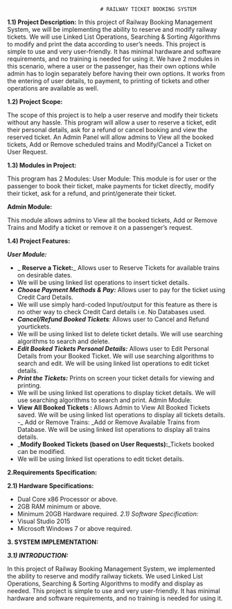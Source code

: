 
                                  # RAILWAY TICKET BOOKING SYSTEM  
                        
**1.1) Project Description:**
In this project of Railway Booking Management System, we will be
 implementing the ability to reserve and modify railway tickets. We will
use Linked List Operations, Searching & Sorting Algorithms to modify
and print the data according to user’s needs. This project is simple to
use and very user-friendly. It has minimal hardware and software
requirements, and no training is needed for using it. We have 2
modules in this scenario, where a user or the passenger, has their own
options while admin has to login separately before having their own
options. It works from the entering of user details, to payment, to
printing of tickets and other operations are available as well.

**1.2) Project Scope:**

The scope of this project is to help a user reserve and modify their
tickets without any hassle. This program will allow a user to reserve a
ticket, edit their personal details, ask for a refund or cancel booking and
view the reserved ticket. An Admin Panel will allow admins to View all
the booked tickets, Add or Remove scheduled trains and Modify/Cancel
a Ticket on User Request.

**1.3) Modules in Project:**

This program has 2 Modules:
User Module:
This module is for user or the passenger to book their ticket, make
payments for ticket directly, modify their ticket, ask for a refund, and
print/generate their ticket.

**Admin Module:**

This module allows admins to View all the booked tickets, Add or
Remove Trains and Modify a ticket or remove it on a passenger’s
request.
  
**1.4) Project Features:**

_**User Module:**_

- _ **Reserve a Ticket:**_ Allows user to Reserve Tickets for available trains on
desirable dates.
- We will be using linked list operations to insert ticket details.
- _**Choose Payment Methods & Pay:**_ Allows user to pay for the
ticket using Credit Card Details.
- We will use simply hard-coded Input/output for this feature as
there is no other way to check Credit Card details i.e. No
Databases used.
- _**Cancel/Refund Booked Tickets**:_ Allows user to Cancel and Refund
yourtickets.
- We will be using linked list to delete ticket details. We will use
searching algorithms to search and delete.
- **_Edit Booked Tickets Personal Details:_** Allows user to Edit
Personal Details from your Booked Ticket. We will use searching
algorithms to search and edit.
We will be using linked list operations to edit ticket details.
- **_Print the Tickets:_** Prints on screen your ticket details for viewing
and printing.
- We will be using linked list operations to display ticket details. We
will use searching algorithms to search and print.
Admin Module:
-  **View All Booked Tickets :** Allows Admin to View All Booked Tickets
saved.
We will be using linked list operations to display all tickets details.
-_ Add or Remove Trains: _Add or Remove Available Trains from
Database.
We will be using linked list operations to display all trains details.
- _**Modify Booked Tickets (based on User Requests):**_Tickets
booked can be modified.
- We will be using linked list operations to edit ticket details.
  
**2.Requirements Specification:**
  
**2.1) Hardware Specifications:**

- Dual Core x86 Processor or above.
- 2GB RAM minimum or above.
- Minimum 20GB Hardware required.
_2.1) Software Specification:_
- Visual Studio 2015
- Microsoft Windows 7 or above required.

**3. SYSTEM IMPLEMENTATION:**

  _**3.1) INTRODUCTION:**_
  
In this project of Railway Booking Management System, we
implemented the ability to reserve and modify railway tickets.
We used Linked List Operations, Searching & Sorting Algorithms
to modify and display as needed. This project is simple to use
and very user-friendly. It has minimal hardware and software
requirements, and no training is needed for using it.

  



